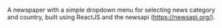 A newspaper with a simple dropdown menu for selecting news category and country, built using ReactJS and the newsapi (https://newsapi.org/).
